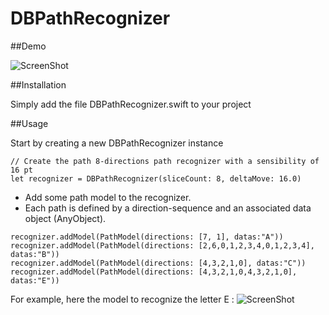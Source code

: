 DBPathRecognizer
================

##Demo

![ScreenShot](https://raw.github.com/didierbrun/DBPathRecognizer/master/Assets/screencast.gif)

##Installation

Simply add the file DBPathRecognizer.swift to your project

##Usage

Start by creating a new DBPathRecognizer instance

```
// Create the path 8-directions path recognizer with a sensibility of 16 pt
let recognizer = DBPathRecognizer(sliceCount: 8, deltaMove: 16.0)
```

- Add some path model to the recognizer.
- Each path is defined by a direction-sequence and an associated data object (AnyObject).

```
recognizer.addModel(PathModel(directions: [7, 1], datas:"A"))
recognizer.addModel(PathModel(directions: [2,6,0,1,2,3,4,0,1,2,3,4], datas:"B"))
recognizer.addModel(PathModel(directions: [4,3,2,1,0], datas:"C"))
recognizer.addModel(PathModel(directions: [4,3,2,1,0,4,3,2,1,0], datas:"E"))
```

For example, here the model to recognize the letter E :
![ScreenShot](https://raw.github.com/didierbrun/DBPathRecognizer/master/Assets/directions.png)
